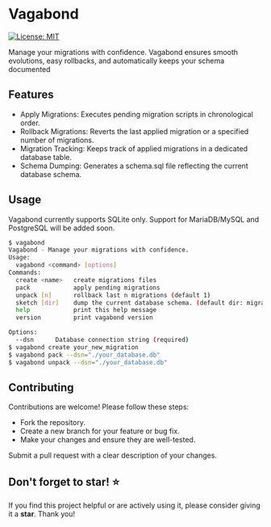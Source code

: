 # Vagabond

[![License: MIT](https://img.shields.io/badge/License-MIT-yellow.svg)](https://opensource.org/licenses/MIT)

Manage your migrations with confidence. Vagabond ensures smooth evolutions, easy rollbacks, and automatically keeps your schema documented

## Features
* Apply Migrations: Executes pending migration scripts in chronological order.
* Rollback Migrations: Reverts the last applied migration or a specified number of migrations.
* Migration Tracking: Keeps track of applied migrations in a dedicated database table.
* Schema Dumping: Generates a schema.sql file reflecting the current database schema.

## Usage
Vagabond currently supports SQLite only. Support for MariaDB/MySQL and PostgreSQL will be added soon.

```bash
$ vagabond
Vagabond - Manage your migrations with confidence.
Usage:
  vagabond <command> [options]
Commands:
  create <name>   create migrations files
  pack            apply pending migrations
  unpack [n]      rollback last n migrations (default 1)
  sketch [dir]    dump the current database schema. (default dir: migrations)
  help            print this help message
  version         print vagabond version

Options:
  --dsn      Database connection string (required)
$ vagabond create your_new_migration
$ vagabond pack --dsn="./your_database.db"
$ vagabond unpack --dsn="./your_database.db"
```

## Contributing

Contributions are welcome! Please follow these steps:

* Fork the repository.
* Create a new branch for your feature or bug fix.
* Make your changes and ensure they are well-tested.

Submit a pull request with a clear description of your changes.

## Don't forget to star!  ⭐

If you find this project helpful or are actively using it, please consider giving it a **star**. Thank you!